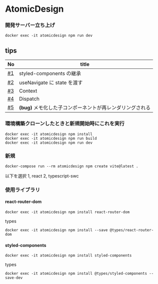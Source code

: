 # AtomicDesign

### 開発サーバー立ち上げ

```
docker exec -it atomicdesign npm run dev
```

## tips

| No                                                        | title                                                      |
| --------------------------------------------------------- | ---------------------------------------------------------- |
| [#1](https://github.com/cossack910/AtomicDesign/issues/1) | styled-components の継承                                   |
| [#2](https://github.com/cossack910/AtomicDesign/issues/3) | useNavigate に state を渡す                                |
| [#3](https://github.com/cossack910/AtomicDesign/issues/5) | Context                                                    |
| [#4](https://github.com/cossack910/AtomicDesign/issues/7) | Dispatch                                                   |
| [#5](https://github.com/cossack910/AtomicDesign/issues/8) | **(bug)** メモ化した子コンポーネントが再レンダリングされる |

### 環境構築クローンしたときと新規開始時にこれを実行

```
docker exec -it atomicdesign npm install
docker exec -it atomicdesign npm run build
docker exec -it atomicdesign npm run dev
```

### 新規

```
docker-compose run --rm atomicdesign npm create vite@latest .
```

以下を選択
1, react
2, typescript-swc

### 使用ライブラリ

#### react-router-dom

```
docker exec -it atomicdesign npm install react-router-dom
```

types

```
docker exec -it atomicdesign npm install --save @types/react-router-dom
```

#### styled-components

```
docker exec -it atomicdesign npm install styled-components
```

types

```
docker exec -it atomicdesign npm install @types/styled-components --save-dev
```
